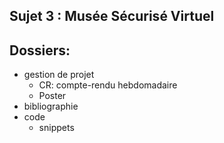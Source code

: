 Sujet 3 : Musée Sécurisé Virtuel 
---------------------------------



Dossiers:
---------

+ gestion de projet
  + CR: compte-rendu hebdomadaire
  + Poster
+ bibliographie
+ code 
  + snippets 

